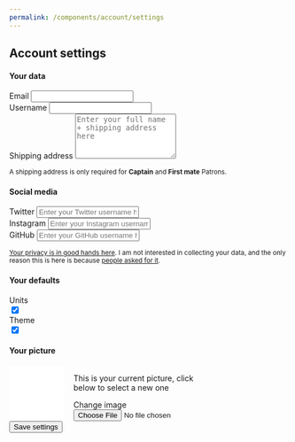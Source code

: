 ```yaml
---
permalink: /components/account/settings
---
```

<!-- Start of /components/account/settings -->
<div class="container">
<div class="row">
<div class="col-sm-10 offset-sm-1 col-md-8 offset-md-2" id="settings-inner">
<h2>Account settings</h2>
<form id="settings-form">
    <h4>Your data</h4>
    <!-- email -->
    <div class="input-group key-sm">
        <span class="input-group-addon td-key">Email</span>
        <input class="form-number form-control" id="email" name="email" value="" type="email">
    </div>
    <!-- username -->
    <div class="input-group key-sm">
        <span class="input-group-addon td-key">Username</span>
        <input class="form-number form-control" id="username" name="username" value="" type="text">
    </div>
    <!-- shipping address -->
    <div id="patron-settings">
        <div class="input-group key-sm patrons-only mt-4">
            <span class="input-group-addon td-key">Shipping address</span>
            <textarea class="form-number form-control" id="address" name="address" value="" rows="5" placeholder="Enter your full name + shipping address here"></textarea>
        </div>
        <p><small>A shipping address is only required for <b>Captain</b> and <b>First mate</b> Patrons.</small></p>
    </div>
    <h4>Social media</h4>
    <!-- twitter -->
    <div class="input-group key-sm">
        <span class="input-group-addon td-key">Twitter</span>
        <input class="form-number form-control" id="twitter" name="twitter" value="" type="text" placeholder="Enter your Twitter username here">
    </div>
    <!-- instagram -->
    <div class="input-group key-sm">
        <span class="input-group-addon td-key">Instagram</span>
        <input class="form-number form-control" id="instagram" name="instagram" value="" type="text" placeholder="Enter your Instagram username here">
    </div>
    <!-- github -->
    <div class="input-group key-sm">
        <span class="input-group-addon td-key">GitHub</span>
        <input class="form-number form-control" id="github" name="github" value="" type="text" placeholder="Enter your GitHub username here">
    </div>
    <p><small><a href="/blog/privacy-choices/" target="_BLANK">Your privacy is in good hands here</a>. I am not interested in collecting your data, and the only reason
    this is here is because <a taget="_BLANK" href="https://github.com/freesewing/site/issues/184">people asked for it</a>.</small></p>
    <h4 class="mt-3">Your defaults</h4>
    <!-- units -->
    <div class="input-group key-toggle key-sm">
        <span class="input-group-addon td-key">Units</span>
        <div class="toggle toggle-light" id="units-toggle"></div>
    </div>
    <input class="hidden" id="units" name="units" value="imperial" type="checkbox" checked="">
    <!-- theme -->
    <div class="input-group key-toggle key-sm">
        <span class="input-group-addon td-key">Theme</span>
        <div class="toggle toggle-light" id="theme-toggle"></div>
    </div>
    <input class="hidden" id="theme" name="theme" value="paperless" type="checkbox" checked="">
    <!-- picture -->
    <h4 class="mt-3">Your picture</h4>
        <div class="bg-thematic drop-shadow" id="picture-key" style="width: 100px; height: 100px; background-color: #fff; display: inline-block; margin-right: 1rem; float: left;"></div>
        <div style="display: inline-block; width: 250px;">
            <p id="picture-msg">This is your current picture, click below to select a new one</p>
            <a class="btn btn-outline-primary poh" id="picture-btn">Change image</a>
            <input class="hidden" id="file" name="file" type="file">
            <input class="hidden" id="picture" name="picture" type="hidden">
        </div>
    <div id="loader" class=""><button type="submit" class="btn btn-primary btn-lg mt-5 btn-block disabled">Save settings</button></div>
</form>
</div>
</div>
</div>
<!-- End of /components/account/settings -->

